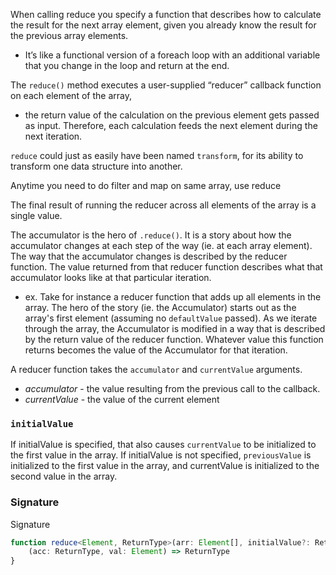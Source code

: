 
When calling reduce you specify a function that describes how to calculate the result for the next array element, given you already know the result for the previous array elements. 
- It’s like a functional version of a foreach loop with an additional variable that you change in the loop and return at the end.

The `reduce()` method executes a user-supplied “reducer” callback function on each element of the array, 
- the return value of the calculation on the previous element gets passed as input. Therefore, each calculation feeds the next element during the next iteration.

`reduce` could just as easily have been named `transform`, for its ability to transform one data structure into another.

Anytime you need to do filter and map on same array, use reduce

The final result of running the reducer across all elements of the array is a single value.

The accumulator is the hero of `.reduce()`. It is a story about how the accumulator changes at each step of the way (ie. at each array element). The way that the accumulator changes is described by the reducer function. The value returned from that reducer function describes what that accumulator looks like at that particular iteration.
- ex. Take for instance a reducer function that adds up all elements in the array. The hero of the story (ie. the Accumulator) starts out as the array's first element (assuming no `defaultValue` passed). As we iterate through the array, the Accumulator is modified in a way that is described by the return value of the reducer function. Whatever value this function returns becomes the value of the Accumulator for that iteration.

A reducer function takes the `accumulator` and `currentValue` arguments.
- *accumulator* - the value resulting from the previous call to the callback.
- *currentValue* - the value of the current element

### `initialValue`
If initialValue is specified, that also causes `currentValue` to be initialized to the first value in the array. 
If initialValue is not specified, `previousValue` is initialized to the first value in the array, and currentValue is initialized to the second value in the array.

### Signature
Signature
```ts
function reduce<Element, ReturnType>(arr: Element[], initialValue?: ReturnType) {
    (acc: ReturnType, val: Element) => ReturnType
}

```
